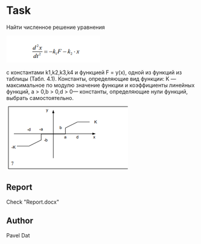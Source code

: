 # Task
Найти численное решение уравнения

<img src="https://github.com/paveldat/University/blob/main/Computer%20simulation%20environments/lab%201/img/1.png">

с константами k1,k2,k3,k4
и функцией F = y(x), одной из функций из таблицы (Табл. 4.1). Константы, определяющие вид функции:
K — максимальное по модулю значение функции и коэффициенты линейных функций,
a > 0,b > 0,d > 0— константы, определяющие нули функций, выбрать самостоятельно.

<img src="https://github.com/paveldat/University/blob/main/Computer%20simulation%20environments/lab%201/img/2.png">

## Report
Check "Report.docx"

## Author
Pavel Dat